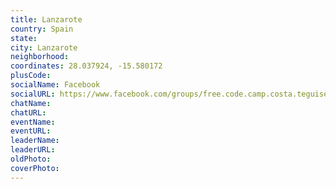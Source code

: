 ```yaml
---
title: Lanzarote
country: Spain
state: 
city: Lanzarote
neighborhood: 
coordinates: 28.037924, -15.580172
plusCode:
socialName: Facebook
socialURL: https://www.facebook.com/groups/free.code.camp.costa.teguise
chatName:
chatURL:
eventName:
eventURL:
leaderName:
leaderURL:
oldPhoto: 
coverPhoto:
---
```


